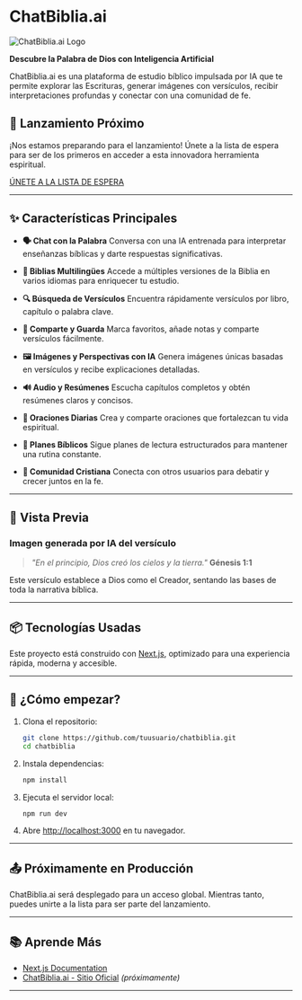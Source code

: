 # ChatBiblia.ai

![ChatBiblia.ai Logo](#) <!-- Puedes reemplazar el `#` con la URL del logo -->

**Descubre la Palabra de Dios con Inteligencia Artificial**

ChatBiblia.ai es una plataforma de estudio bíblico impulsada por IA que te permite explorar las Escrituras, generar imágenes con versículos, recibir interpretaciones profundas y conectar con una comunidad de fe.

## 🚀 Lanzamiento Próximo

¡Nos estamos preparando para el lanzamiento! Únete a la lista de espera para ser de los primeros en acceder a esta innovadora herramienta espiritual.

[ÚNETE A LA LISTA DE ESPERA](#) <!-- Reemplazar con enlace real -->

---

## ✨ Características Principales

* **🗣 Chat con la Palabra**
  Conversa con una IA entrenada para interpretar enseñanzas bíblicas y darte respuestas significativas.

* **📖 Biblias Multilingües**
  Accede a múltiples versiones de la Biblia en varios idiomas para enriquecer tu estudio.

* **🔍 Búsqueda de Versículos**
  Encuentra rápidamente versículos por libro, capítulo o palabra clave.

* **📌 Comparte y Guarda**
  Marca favoritos, añade notas y comparte versículos fácilmente.

* **🖼 Imágenes y Perspectivas con IA**
  Genera imágenes únicas basadas en versículos y recibe explicaciones detalladas.

* **🔊 Audio y Resúmenes**
  Escucha capítulos completos y obtén resúmenes claros y concisos.

* **🙏 Oraciones Diarias**
  Crea y comparte oraciones que fortalezcan tu vida espiritual.

* **📅 Planes Bíblicos**
  Sigue planes de lectura estructurados para mantener una rutina constante.

* **🤝 Comunidad Cristiana**
  Conecta con otros usuarios para debatir y crecer juntos en la fe.

---

## 🧪 Vista Previa

### Imagen generada por IA del versículo

> *"En el principio, Dios creó los cielos y la tierra."*
> **Génesis 1:1**

Este versículo establece a Dios como el Creador, sentando las bases de toda la narrativa bíblica.

---

## 📦 Tecnologías Usadas

Este proyecto está construido con [Next.js](https://nextjs.org), optimizado para una experiencia rápida, moderna y accesible.

---

## 📲 ¿Cómo empezar?

1. Clona el repositorio:

   ```bash
   git clone https://github.com/tuusuario/chatbiblia.git
   cd chatbiblia
   ```

2. Instala dependencias:

   ```bash
   npm install
   ```

3. Ejecuta el servidor local:

   ```bash
   npm run dev
   ```

4. Abre [http://localhost:3000](http://localhost:3000) en tu navegador.

---

## 📤 Próximamente en Producción

ChatBiblia.ai será desplegado para un acceso global. Mientras tanto, puedes unirte a la lista para ser parte del lanzamiento.

---

## 📚 Aprende Más

* [Next.js Documentation](https://nextjs.org/docs)
* [ChatBiblia.ai - Sitio Oficial](https://chatbiblia.ai) *(próximamente)*

---
